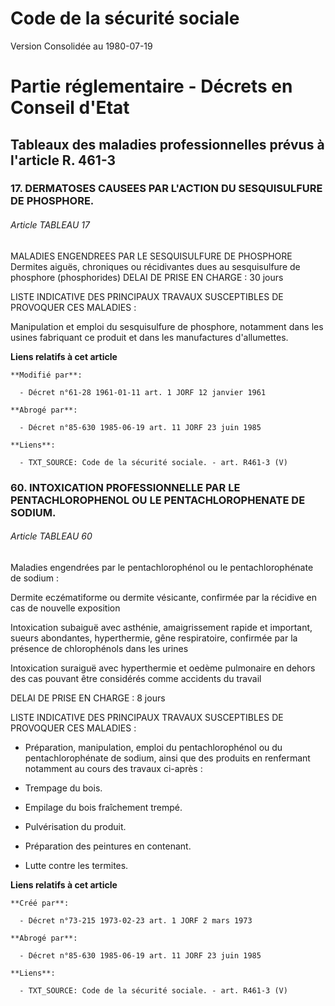 # Code de la sécurité sociale  
Version Consolidée au 1980-07-19

# Partie réglementaire - Décrets en Conseil d'Etat

## Tableaux des maladies professionnelles prévus à l'article R. 461-3

### 17. DERMATOSES CAUSEES PAR L'ACTION DU SESQUISULFURE DE PHOSPHORE.

###### Article TABLEAU 17

MALADIES ENGENDREES PAR LE SESQUISULFURE DE PHOSPHORE Dermites aiguës, chroniques ou récidivantes dues au sesquisulfure de
phosphore (phosphorides) DELAI DE PRISE EN CHARGE : 30 jours

LISTE INDICATIVE DES PRINCIPAUX TRAVAUX SUSCEPTIBLES DE PROVOQUER CES MALADIES : 

Manipulation et emploi du sesquisulfure de phosphore, notamment dans les usines fabriquant ce produit et dans les
manufactures d'allumettes.

**Liens relatifs à cet article**

	**Modifié par**:

	  - Décret n°61-28 1961-01-11 art. 1 JORF 12 janvier 1961

	**Abrogé par**:

	  - Décret n°85-630 1985-06-19 art. 11 JORF 23 juin 1985

	**Liens**:

	  - TXT_SOURCE: Code de la sécurité sociale. - art. R461-3 (V)


### 60. INTOXICATION PROFESSIONNELLE PAR LE PENTACHLOROPHENOL OU LE PENTACHLOROPHENATE DE SODIUM.

###### Article TABLEAU 60

Maladies engendrées par le pentachlorophénol ou le pentachlorophénate de sodium    : 

Dermite eczématiforme ou dermite vésicante, confirmée par la récidive en cas de nouvelle exposition

Intoxication subaiguë avec asthénie, amaigrissement rapide et important, sueurs abondantes, hyperthermie, gêne respiratoire,
confirmée par la présence de chlorophénols dans les urines

Intoxication suraiguë avec hyperthermie et oedème pulmonaire en dehors des cas pouvant être considérés comme accidents du
travail

DELAI DE PRISE EN CHARGE : 8 jours

LISTE INDICATIVE DES PRINCIPAUX TRAVAUX SUSCEPTIBLES DE PROVOQUER CES MALADIES :

- Préparation, manipulation, emploi du pentachlorophénol ou du pentachlorophénate de sodium, ainsi que des produits en
renfermant notamment au cours des travaux ci-après :

- Trempage du bois.

- Empilage du bois fraîchement trempé.

- Pulvérisation du produit.

- Préparation des peintures en contenant.

- Lutte contre les termites.

**Liens relatifs à cet article**

	**Créé par**:

	  - Décret n°73-215 1973-02-23 art. 1 JORF 2 mars 1973

	**Abrogé par**:

	  - Décret n°85-630 1985-06-19 art. 11 JORF 23 juin 1985

	**Liens**:

	  - TXT_SOURCE: Code de la sécurité sociale. - art. R461-3 (V)


